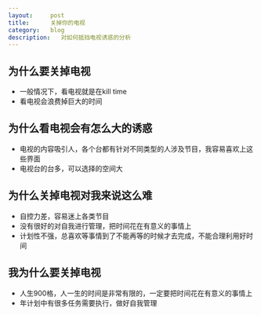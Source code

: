 ```yaml
---
layout:     post
title:      关掉你的电视
category:   blog
description:   对如何抵挡电视诱惑的分析
---
```


## 为什么要关掉电视
- 一般情况下，看电视就是在kill time
- 看电视会浪费掉巨大的时间

## 为什么看电视会有怎么大的诱惑
- 电视的内容吸引人，各个台都有针对不同类型的人涉及节目，我容易喜欢上这些界面
- 电视台的台多，可以选择的空间大

## 为什么关掉电视对我来说这么难
- 自控力差，容易迷上各类节目
- 没有很好的对自我进行管理，把时间花在有意义的事情上
- 计划性不强，总喜欢等事情到了不能再等的时候才去完成，不能合理利用好时间

## 我为什么要关掉电视
- 人生900格，人一生的时间是非常有限的，一定要把时间花在有意义的事情上
- 年计划中有很多任务需要执行，做好自我管理

